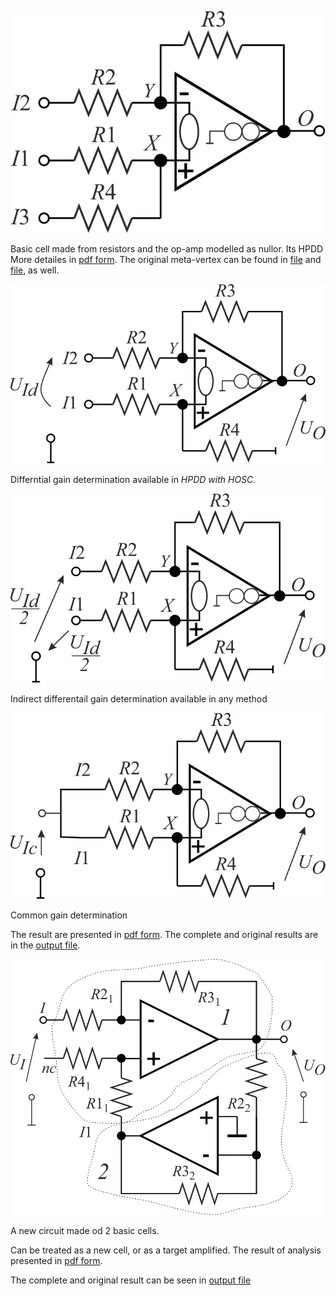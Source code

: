 ![Model](WOCell.svg)

Basic cell made from resistors and the op-amp modelled as nullor. Its HPDD More detailes in [pdf form](./Model.pdf). The original meta-vertex can be found in [file](Models%201%20stage.txt) and [file](Models_MULTI_STAGE_EXAMPLE.txt), as well.

![Differential gain](WODif.svg)

Differntial gain determination available in *HPDD with HOSC*.

![Differential gain general](WODifProper.svg)

Indirect differentail gain determination available in any method

![Common gain](WOCom.svg)

Common gain determination

The result are presented in [pdf form](./Models%201%20stage.pdf). The complete and original results are in the [output file](./Models%201%20stage.txt).

![2-cell macro-circuit](WO2Stage.svg)

A new circuit made od 2 basic cells.

Can be treated as a new cell, or as a target amplified. The result of analysis presented in [pdf form](./Models_MULTI_STAGE_EXAMPLE.pdf).

The complete and original result can be seen in [output file](./Models_MULTI_STAGE_EXAMPLE.txt)